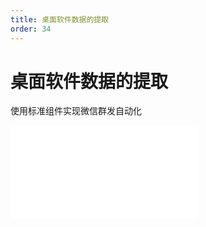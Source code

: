 ```yaml
---
title: 桌面软件数据的提取
order: 34
---
```

# 桌面软件数据的提取

  使用标准组件实现微信群发自动化

<iframe class="w-full aspect-video" src="//player.bilibili.com/player.html?isOutside=true&aid=114393182377170&bvid=BV1MiLgzYECR&cid=29590425261&p=1" scrolling="no" border="0" frameborder="no" framespacing="0" allowfullscreen="true"></iframe>
